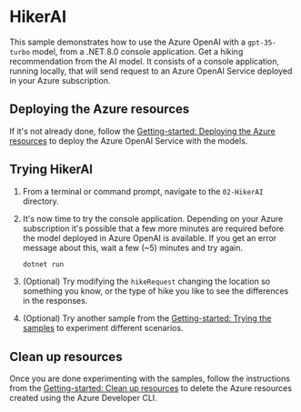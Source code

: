 # HikerAI

This sample demonstrates how to use the Azure OpenAI with a `gpt-35-turbo` model, from a .NET 8.0 console application. Get a hiking recommendation from the AI model. It consists of a console application, running locally, that will send request to an Azure OpenAI Service deployed in your Azure subscription. 

## Deploying the Azure resources

If it's not already done, follow the [Getting-started: Deploying the Azure resources](../../README.md#deploying-the-azure-resources) to deploy the Azure OpenAI Service with the models.

## Trying HikerAI

1. From a terminal or command prompt, navigate to the `02-HikerAI` directory.
   
2. It's now time to try the console application. Depending on your Azure subscription it's possible that a few more minutes are required before the model deployed in Azure OpenAI is available. If you get an error message about this, wait a few (~5) minutes and try again.
	```bash
	dotnet run
	```

3. (Optional) Try modifying the `hikeRequest` changing the location so something you know, or the type of hike you like  to see the differences in the responses.

4. (Optional) Try another sample from the [Getting-started: Trying the samples](../../README.md#trying-the-samples) to experiment different scenarios.

## Clean up resources

Once you are done experimenting with the samples, follow the instructions from the [Getting-started: Clean up resources](../../README.md#clean-up-resources) to delete the Azure resources created using the Azure Developer CLI.

